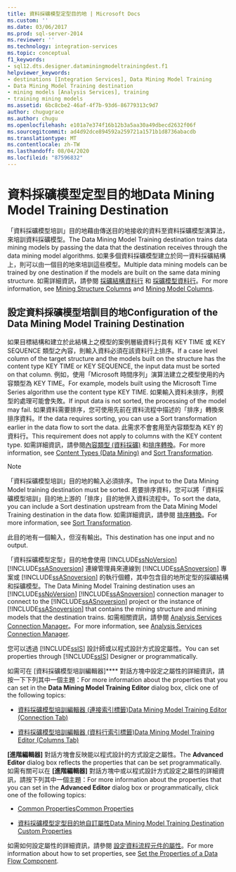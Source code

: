 ```yaml
---
title: 資料採礦模型定型目的地 | Microsoft Docs
ms.custom: ''
ms.date: 03/06/2017
ms.prod: sql-server-2014
ms.reviewer: ''
ms.technology: integration-services
ms.topic: conceptual
f1_keywords:
- sql12.dts.designer.dataminingmodeltrainingdest.f1
helpviewer_keywords:
- destinations [Integration Services], Data Mining Model Training
- Data Mining Model Training destination
- mining models [Analysis Services], training
- training mining models
ms.assetid: 6bc8cbe2-46af-4f7b-93d6-86779313c9d7
author: chugugrace
ms.author: chugu
ms.openlocfilehash: e101a7e374f16b12b3a5aa30a49dbecd2632f06f
ms.sourcegitcommit: ad4d92dce894592a259721a1571b1d8736abacdb
ms.translationtype: MT
ms.contentlocale: zh-TW
ms.lasthandoff: 08/04/2020
ms.locfileid: "87596832"
---
```

# <a name="data-mining-model-training-destination"></a><span data-ttu-id="ab962-102">資料採礦模型定型目的地</span><span class="sxs-lookup"><span data-stu-id="ab962-102">Data Mining Model Training Destination</span></span>
  <span data-ttu-id="ab962-103">「資料採礦模型培訓」目的地藉由傳送目的地接收的資料至資料採礦模型演算法，來培訓資料採礦模型。</span><span class="sxs-lookup"><span data-stu-id="ab962-103">The Data Mining Model Training destination trains data mining models by passing the data that the destination receives through the data mining model algorithms.</span></span> <span data-ttu-id="ab962-104">如果多個資料採礦模型建立於同一資料採礦結構上，則可以由一個目的地來培訓這些模型。</span><span class="sxs-lookup"><span data-stu-id="ab962-104">Multiple data mining models can be trained by one destination if the models are built on the same data mining structure.</span></span> <span data-ttu-id="ab962-105">如需詳細資訊，請參閱 [採礦結構資料行](https://docs.microsoft.com/analysis-services/data-mining/mining-structure-columns) 和 [採礦模型資料行](https://docs.microsoft.com/analysis-services/data-mining/mining-model-columns)。</span><span class="sxs-lookup"><span data-stu-id="ab962-105">For more information, see [Mining Structure Columns](https://docs.microsoft.com/analysis-services/data-mining/mining-structure-columns) and [Mining Model Columns](https://docs.microsoft.com/analysis-services/data-mining/mining-model-columns).</span></span>  
  
## <a name="configuration-of-the-data-mining-model-training-destination"></a><span data-ttu-id="ab962-106">設定資料採礦模型培訓目的地</span><span class="sxs-lookup"><span data-stu-id="ab962-106">Configuration of the Data Mining Model Training Destination</span></span>  
 <span data-ttu-id="ab962-107">如果目標結構和建立於此結構上之模型的案例層級資料行具有 KEY TIME 或 KEY SEQUENCE 類型之內容，則輸入資料必須在該資料行上排序。</span><span class="sxs-lookup"><span data-stu-id="ab962-107">If a case level column of the target structure and the models built on the structure has the content type KEY TIME or KEY SEQUENCE, the input data must be sorted on that column.</span></span> <span data-ttu-id="ab962-108">例如，使用「Microsoft 時間序列」演算法建立之模型使用的內容類型為 KEY TIME。</span><span class="sxs-lookup"><span data-stu-id="ab962-108">For example, models built using the Microsoft Time Series algorithm use the content type KEY TIME.</span></span> <span data-ttu-id="ab962-109">如果輸入資料未排序，則模型的處理可能會失敗。</span><span class="sxs-lookup"><span data-stu-id="ab962-109">If input data is not sorted, the processing of the model may fail.</span></span> <span data-ttu-id="ab962-110">如果資料需要排序，您可使用先前在資料流程中描述的「排序」轉換來排序資料。</span><span class="sxs-lookup"><span data-stu-id="ab962-110">If the data requires sorting, you can use a Sort transformation earlier in the data flow to sort the data.</span></span> <span data-ttu-id="ab962-111">此需求不會套用至內容類型為 KEY 的資料行。</span><span class="sxs-lookup"><span data-stu-id="ab962-111">This requirement does not apply to columns with the KEY content type.</span></span> <span data-ttu-id="ab962-112">如需詳細資訊，請參閱[內容類型 &#40;資料採礦&#41;](https://docs.microsoft.com/analysis-services/data-mining/content-types-data-mining) 和[排序轉換](transformations/sort-transformation.md)。</span><span class="sxs-lookup"><span data-stu-id="ab962-112">For more information, see [Content Types &#40;Data Mining&#41;](https://docs.microsoft.com/analysis-services/data-mining/content-types-data-mining) and [Sort Transformation](transformations/sort-transformation.md).</span></span>  
  
> [!NOTE]  
>  <span data-ttu-id="ab962-113">「資料採礦模型培訓」目的地的輸入必須排序。</span><span class="sxs-lookup"><span data-stu-id="ab962-113">The input to the Data Mining Model training destination must be sorted.</span></span> <span data-ttu-id="ab962-114">若要排序資料，您可以將「資料採礦模型培訓」目的地上游的「排序」目的地併入資料流程中。</span><span class="sxs-lookup"><span data-stu-id="ab962-114">To sort the data, you can include a Sort destination upstream from the Data Mining Model Training destination in the data flow.</span></span> <span data-ttu-id="ab962-115">如需詳細資訊，請參閱 [排序轉換](transformations/sort-transformation.md)。</span><span class="sxs-lookup"><span data-stu-id="ab962-115">For more information, see [Sort Transformation](transformations/sort-transformation.md).</span></span>  
  
 <span data-ttu-id="ab962-116">此目的地有一個輸入，但沒有輸出。</span><span class="sxs-lookup"><span data-stu-id="ab962-116">This destination has one input and no output.</span></span>  
  
 <span data-ttu-id="ab962-117">「資料採礦模型定型」目的地會使用 [!INCLUDE[ssNoVersion](../../includes/ssnoversion-md.md)] [!INCLUDE[ssASnoversion](../../includes/ssasnoversion-md.md)] 連線管理員來連線到 [!INCLUDE[ssASnoversion](../../includes/ssasnoversion-md.md)] 專案或 [!INCLUDE[ssASnoversion](../../includes/ssasnoversion-md.md)] 的執行個體，其中包含目的地所定型的採礦結構和採礦模型。</span><span class="sxs-lookup"><span data-stu-id="ab962-117">The Data Mining Model Training destination uses an [!INCLUDE[ssNoVersion](../../includes/ssnoversion-md.md)] [!INCLUDE[ssASnoversion](../../includes/ssasnoversion-md.md)] connection manager to connect to the [!INCLUDE[ssASnoversion](../../includes/ssasnoversion-md.md)] project or the instance of [!INCLUDE[ssASnoversion](../../includes/ssasnoversion-md.md)] that contains the mining structure and mining models that the destination trains.</span></span> <span data-ttu-id="ab962-118">如需相關資訊，請參閱 [Analysis Services Connection Manager](../connection-manager/analysis-services-connection-manager.md)。</span><span class="sxs-lookup"><span data-stu-id="ab962-118">For more information, see [Analysis Services Connection Manager](../connection-manager/analysis-services-connection-manager.md).</span></span>  
  
 <span data-ttu-id="ab962-119">您可以透過 [!INCLUDE[ssIS](../../includes/ssis-md.md)] 設計師或以程式設計方式設定屬性。</span><span class="sxs-lookup"><span data-stu-id="ab962-119">You can set properties through [!INCLUDE[ssIS](../../includes/ssis-md.md)] Designer or programmatically.</span></span>  
  
 <span data-ttu-id="ab962-120">如需可在 [資料採礦模型培訓編輯器]\*\*\*\* 對話方塊中設定之屬性的詳細資訊，請按一下下列其中一個主題：</span><span class="sxs-lookup"><span data-stu-id="ab962-120">For more information about the properties that you can set in the **Data Mining Model Training Editor** dialog box, click one of the following topics:</span></span>  
  
-   [<span data-ttu-id="ab962-121">資料採礦模型培訓編輯器 &#40;連接索引標籤&#41;</span><span class="sxs-lookup"><span data-stu-id="ab962-121">Data Mining Model Training Editor &#40;Connection Tab&#41;</span></span>](../data-mining-model-training-editor-connection-tab.md)  
  
-   [<span data-ttu-id="ab962-122">資料採礦模型培訓編輯器 &#40;資料行索引標籤&#41;</span><span class="sxs-lookup"><span data-stu-id="ab962-122">Data Mining Model Training Editor &#40;Columns Tab&#41;</span></span>](../data-mining-model-training-editor-columns-tab.md)  
  
 <span data-ttu-id="ab962-123">**[進階編輯器]** 對話方塊會反映能以程式設計的方式設定之屬性。</span><span class="sxs-lookup"><span data-stu-id="ab962-123">The **Advanced Editor** dialog box reflects the properties that can be set programmatically.</span></span> <span data-ttu-id="ab962-124">如需有關可以在 **[進階編輯器]** 對話方塊中或以程式設計方式設定之屬性的詳細資訊，請按下列其中一個主題：</span><span class="sxs-lookup"><span data-stu-id="ab962-124">For more information about the properties that you can set in the **Advanced Editor** dialog box or programmatically, click one of the following topics:</span></span>  
  
-   [<span data-ttu-id="ab962-125">Common Properties</span><span class="sxs-lookup"><span data-stu-id="ab962-125">Common Properties</span></span>](../common-properties.md)  
  
-   [<span data-ttu-id="ab962-126">資料採礦模型定型目的地自訂屬性</span><span class="sxs-lookup"><span data-stu-id="ab962-126">Data Mining Model Training Destination Custom Properties</span></span>](data-mining-model-training-destination-custom-properties.md)  
  
 <span data-ttu-id="ab962-127">如需如何設定屬性的詳細資訊，請參閱 [設定資料流程元件的屬性](set-the-properties-of-a-data-flow-component.md)。</span><span class="sxs-lookup"><span data-stu-id="ab962-127">For more information about how to set properties, see [Set the Properties of a Data Flow Component](set-the-properties-of-a-data-flow-component.md).</span></span>  
  
  
